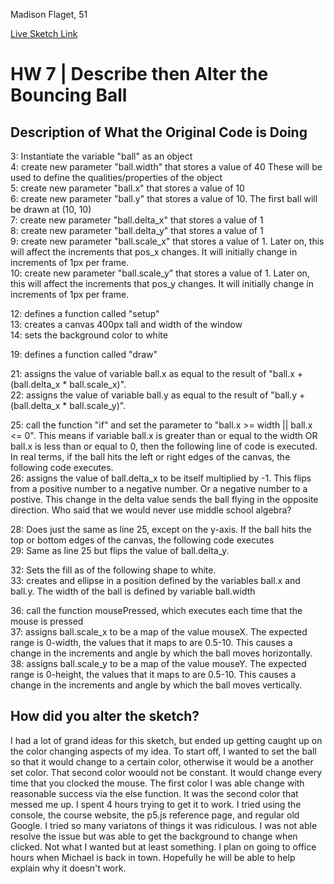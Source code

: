 Madison Flaget, 51

[Live Sketch Link](https://madisonflaget.github.io/120-work/hw-7/)


# HW 7 | Describe then Alter the Bouncing Ball

## Description of What the Original Code is Doing


<!--
--This is a Comment Block--

Please describe what the original code is doing.

Why is it working the way it is?
What does each line do?
How can you make the ball change direction?

-->

3: Instantiate the variable "ball" as an object <br />
4: create new parameter "ball.width" that stores a value of 40  These will be used to define the qualities/properties of the object <br />
5: create new parameter "ball.x" that stores a value of 10 <br />
6: create new parameter "ball.y" that stores a value of 10. The first ball will be drawn at (10, 10) <br />
7: create new parameter "ball.delta_x" that stores a value of 1 <br />
8: create new parameter "ball.delta_y" that stores a value of 1 <br />
9: create new parameter "ball.scale_x" that stores a value of 1. Later on, this will affect the increments that pos_x changes. It will initially change in increments of 1px per frame. <br />
10: create new parameter "ball.scale_y" that stores a value of 1. Later on, this will affect the increments that pos_y changes. It will initially change in increments of 1px per frame. <br />

12: defines a function called "setup" <br />
13: creates a canvas 400px tall and width of the window <br />
14: sets the background color to white <br />

19: defines a function called "draw" <br />

21: assigns the value of variable ball.x as equal to the result of "ball.x + (ball.delta_x * ball.scale_x)". <br />
22: assigns the value of variable ball.y as equal to the result of "ball.y + (ball.delta_x * ball.scale_y)". <br />

25: call the function "if" and set the parameter to "ball.x >= width || ball.x <= 0". This means if variable ball.x is greater than or equal to the width OR ball.x is less than or equal to 0, then the following line of code is executed. In real terms, if the ball hits the left or right edges of the canvas, the following code executes. <br />
26: assigns the value of ball.delta_x to be itself multiplied by -1. This flips from a positive number to a negative number. Or a negative number to a postive. This change in the delta value sends the ball flying in the opposite direction. Who said that we would never use middle school algebra? <br />

28: Does just the same as line 25, except on the y-axis. If the ball hits the top or bottom edges of the canvas, the following code executes <br />
29: Same as line 25 but flips the value of ball.delta_y. <br />

32: Sets the fill as of the following shape to white. <br />
33: creates and ellipse in a position defined by the variables ball.x and ball.y. The width of the ball is defined by variable ball.width <br />

36: call the function mousePressed, which executes each time that the mouse is pressed <br />
37: assigns ball.scale_x to be a map of the value mouseX. The expected range is 0-width, the values that it maps to are 0.5-10. This causes a change in the increments and angle by which the ball moves horizontally. <br />
38: assigns ball.scale_y to be a map of the value mouseY. The expected range is 0-height, the values that it maps to are 0.5-10. This causes a change in the increments and angle by which the ball moves vertically. <br />

## How did you alter the sketch?

I had a lot of grand ideas for this sketch, but ended up getting caught up on the color changing aspects of my idea. To start off, I wanted to set the ball so that it would change to a certain color, otherwise it would be a another set color. That second color woould not be constant. It would change every time that you clocked the mouse. The first color I was able change with reasonable success via the else function. It was the second color that messed me up. I spent 4 hours trying to get it to work. I tried using the console, the course website, the p5.js reference page, and regular old Google. I tried so many variatons of things it was ridiculous. I was not able resolve the issue but was able to get the background to change when clicked. Not what I wanted but at least something. I plan on going to office hours when Michael is back in town. Hopefully he will be able to help explain why it doesn't work.

